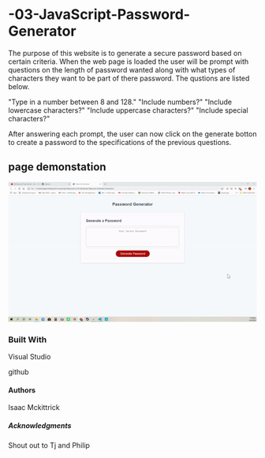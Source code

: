 # -03-JavaScript-Password-Generator

The purpose of this website is to generate a secure password based on certain criteria. When the web page is loaded the user will be prompt with questions on the length of password wanted along with what types of characters they want to be part of there password. The qustions are listed below.

"Type in a number between 8 and 128."
"Include numbers?"
"Include lowercase characters?"
"Include uppercase characters?"
"Include special characters?"

After answering each prompt, the user can now click on the generate botton to create a password to the specifications of the previous questions.

## page demonstation
![gif](images/ezgif.com-video-to-gif.gif "img web layout")

### Built With 
Visual Studio

github



#### Authors 
Isaac Mckittrick



##### Acknowledgments 
Shout out to Tj and Philip
